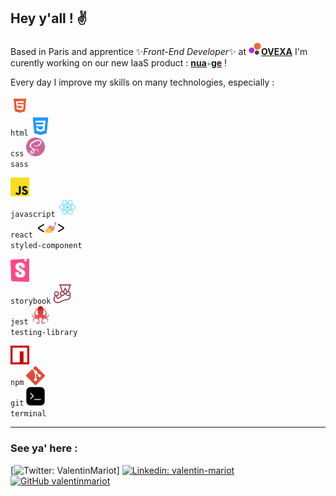 ## Hey y'all ! ✌️ 
      
Based in Paris and apprentice ✨*Front-End Developer*✨ at [**<img height="20px" src="/oxeva.png" />OVEXA**](https://oxeva.fr) I'm curently working on our new IaaS product : [**nua<img height="7px" src="/nua.ge2.png" />ge**](https://nua.ge) !
       
Every day I improve my skills on many technologies, especially :   

<code><img width="30px" title="HTML" alt="HTML" src="/logos/html.png"> html</code>
<code><img width="30px" title="CSS" alt="CSS" src="/logos/css.png"> css</code>
<code><img width="30px" title="SASS" alt="SASS" src="/logos/sass.png"> sass</code>

<code><img width="30px" title="JS" alt="JS" src="/logos/js.png"> javascript</code>
<code><img width="30px" title="REACT" alt="REACT" src="/logos/react.webp"> react</code>
<code><img width="50px" title="STYLED-COMPONENT" alt="STYLED-COMPONENT" src="/logos/styledComponent.png"> styled-component</code>

<code><img width="30px" title="STORYBOOK" alt="STORYBOOK" src="/logos/storybook.svg"> storybook</code>
<code><img width="30px" title="JEST" alt="JEST" src="/logos/jest.png"> jest</code>
<code><img width="30px" title="TESTING-LIBRARY" alt="TESTING-LIBRARY" src="/logos/testingLibrary.png"> testing-library</code>


<code><img width="30px" title="NPM" alt="NPM" src="/logos/npm.svg"> npm</code>
<code><img width="30px" title="GIT" alt="GIT" src="/logos/git.png"> git</code>
<code><img width="30px" title="TERMINAL" alt="TERMINAL" src="/logos/terminal.jpeg"> terminal</code>

<hr> 

### See ya' here :

[![Twitter: ValentinMariot](https://img.shields.io/twitter/follow/ValentinMariot?style=social)]
[![Linkedin: valentin-mariot](https://img.shields.io/badge/-valentinmariot-blue?style=flat-square&logo=Linkedin&logoColor=white&link=https://www.linkedin.com/in/valentin-mariot/)](https://www.linkedin.com/in/valentin-mariot/)
[![GitHub valentinmariot](https://img.shields.io/github/followers/valentinmariot?label=follow&style=social)](https://github.com/valentinmariot)

